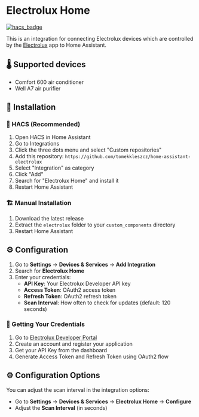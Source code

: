 # Electrolux Home

[![hacs_badge](https://img.shields.io/badge/HACS-Custom-orange.svg)](https://github.com/custom-components/hacs)

This is an integration for connecting Electrolux devices which are controlled by the [Electrolux](https://apps.apple.com/pl/app/electrolux/id1595816832) app to Home Assistant.

## 🌡️ Supported devices

- Comfort 600 air conditioner
- Well A7 air purifier

## 🧰 Installation

### 🛒 HACS (Recommended)

1. Open HACS in Home Assistant
2. Go to Integrations
3. Click the three dots menu and select "Custom repositories"
4. Add this repository: `https://github.com/tomekkleszcz/home-assistant-electrolux`
5. Select "Integration" as category
6. Click "Add"
7. Search for "Electrolux Home" and install it
8. Restart Home Assistant

### 🏗️ Manual Installation

1. Download the latest release
2. Extract the `electrolux` folder to your `custom_components` directory
3. Restart Home Assistant

## ⚙️ Configuration

1. Go to **Settings** → **Devices & Services** → **Add Integration**
2. Search for **Electrolux Home**
3. Enter your credentials:
   - **API Key**: Your Electrolux Developer API key
   - **Access Token**: OAuth2 access token
   - **Refresh Token**: OAuth2 refresh token
   - **Scan Interval**: How often to check for updates (default: 120 seconds)

### 🔐 Getting Your Credentials

1. Go to [Electrolux Developer Portal](https://developer.electrolux.one)
2. Create an account and register your application
3. Get your API Key from the dashboard
4. Generate Access Token and Refresh Token using OAuth2 flow

## ⚙️ Configuration Options

You can adjust the scan interval in the integration options:
- Go to **Settings** → **Devices & Services** → **Electrolux Home** → **Configure**
- Adjust the **Scan Interval** (in seconds)
